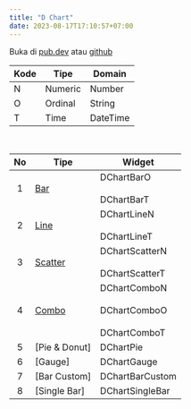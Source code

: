 ```yaml
---
title: "D Chart"
date: 2023-08-17T17:10:57+07:00
---
```


Buka di [pub.dev](https://pub.dev/packages/d_chart) atau [github](https://github.com/indratrisnar/d_chart)

| Kode | Tipe    | Domain   |
| ---- | ------- | -------- |
| N    | Numeric | Number   |
| O    | Ordinal | String   |
| T    | Time    | DateTime |

<br>

| No  | Tipe                                    | Widget                                                                                               |
| :-: | --------------------------------------- | ---------------------------------------------------------------------------------------------------- |
|  1  | [Bar](/id/d_chart/widgets/bar/)         | <div style="height:40px">DChartBarO</div>DChartBarT                                                  |
|  2  | [Line](/id/d_chart/widgets/line/)       | <div style="height:40px">DChartLineN</div> DChartLineT                                               |
|  3  | [Scatter](/id/d_chart/widgets/scatter/) | <div style="height:40px">DChartScatterN</div> DChartScatterT                                         |
|  4  | [Combo](/id/d_chart/widgets/combo/)     | <div style="height:40px">DChartComboN</div> <div style="height:40px">DChartComboO</div> DChartComboT |
|  5  | [Pie & Donut]                           | DChartPie                                                                                            |
|  6  | [Gauge]                                 | DChartGauge                                                                                          |
|  7  | [Bar Custom]                            | DChartBarCustom                                                                                      |
|  8  | [Single Bar]                            | DChartSingleBar                                                                                      |

<br>
